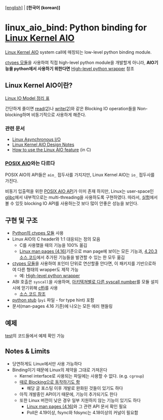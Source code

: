 [\[english\]](https://github.com/isac322/linux_aio_bind/blob/master/README.md) | **\[한국어 (korean)\]**

# linux_aio_bind: Python binding for [Linux Kernel AIO](http://lse.sourceforge.net/io/aio.html)

<!---
[![](https://img.shields.io/travis/com/isac322/linux_aio.svg?style=flat-square)](https://travis-ci.com/isac322/linux_aio)
[![](https://img.shields.io/pypi/v/linux_aio.svg?style=flat-square)](https://pypi.org/project/linux-aio/)
[![](https://img.shields.io/codecov/c/github/isac322/linux_aio.svg?style=flat-square)](https://codecov.io/gh/isac322/linux_aio)
[![](https://img.shields.io/pypi/implementation/linux_aio.svg?style=flat-square)](https://pypi.org/project/linux-aio/)
[![](https://img.shields.io/pypi/pyversions/linux_aio.svg?style=flat-square)](https://pypi.org/project/linux-aio/)
[![](https://img.shields.io/pypi/wheel/linux_aio.svg?style=flat-square)](https://pypi.org/project/linux-aio/)
[![](https://img.shields.io/pypi/l/linux_aio.svg?style=flat-square)](https://pypi.org/project/linux-aio/)
-->

[Linux Kernel AIO](http://lse.sourceforge.net/io/aio.html) system call에 매칭되는 low-level python binding module.

[ctypes 모듈](https://docs.python.org/ko/3/library/ctypes.html)을 사용하여 직접 high-level python module을 개발할게 아니라, **AIO기능을 python에서 사용하기 위한다면** [High-level python wrapper](https://github.com/isac322/linux_aio) 참조

## Linux Kernel AIO이란?

[Linux IO Model 정리 표](https://oxnz.github.io/2016/10/13/linux-aio/#io-models)

간단하게 줄이면 [read(2)](http://man7.org/linux/man-pages/man2/read.2.html)나 [write(2)](http://man7.org/linux/man-pages/man2/write.2.html)와 같은 Blocking IO operation들을 Non-blocking하며 비동기적으로 사용하게 해준다.


### 관련 문서

- [Linux Asynchronous I/O](https://oxnz.github.io/2016/10/13/linux-aio/)
- [Linux Kernel AIO Design Notes](http://lse.sourceforge.net/io/aionotes.txt)
- [How to use the Linux AIO feature](https://github.com/littledan/linux-aio) (in C)


### **[POSIX AIO](http://man7.org/linux/man-pages/man7/aio.7.html)와는 다르다**

POSIX AIO의 API들은 `aio_` 접두사를 가지지만, Linux Kernel AIO는 `io_` 접두사를 가진다.


비동기 입출력을 위한 [POSIX AIO API](http://man7.org/linux/man-pages/man7/aio.7.html)가 이미 존재 하지만, Linux는 user-space인 [glibc](https://www.gnu.org/software/libc/manual/html_node/Asynchronous-I_002fO.html)에서 내부적으로는 multi-threading을 사용하도록 구현하였다.
따라서, [실험](https://github.com/isac322/linux_aio/blob/master/README.kor.md#%EC%84%B1%EB%8A%A5-%EB%B9%84%EA%B5%90)에서 볼 수 있듯 blocking IO API를 사용하는것 보다 많이 안좋은 성능을 보인다.


## 구현 및 구조

- [Python의 ctypes 모듈](https://docs.python.org/ko/3/library/ctypes.html) 사용
- Linux AIO의 C header와 1:1 대응되는 정의 모음
	- C를 사용했을 때의 기능을 100% 옮김
	- [Linux man pages (4.16)](http://man7.org/linux/man-pages/man2/io_submit.2.html)기준으로 man page에 보이는 모든 기능과, [4.20.3 소스 코드](https://elixir.bootlin.com/linux/v4.20.3/source/include/uapi/linux/aio_abi.h#L71)에서 추가된 기능들을 발견할 수 있는 한 모두 옮김
- [ctypes 모듈](https://docs.python.org/ko/3/library/ctypes.html)을 사용하여 포인터 단위로 연산할줄 안다면, 이 패키지를 기반으로하여 다른 형태의 wrapper도 제작 가능
	- 예: [High-level python wrapper](https://github.com/isac322/linux_aio)
- ABI 호출은 `syscall`을 사용하며, [아키텍쳐별로 다른 syscall number](https://fedora.juszkiewicz.com.pl/syscalls.html)를 모듈 설치시에 얻기위해 [cffi](https://pypi.org/project/cffi/)를 사용
	- [소스 코드 참조](linux_aio_bind/syscall.py)
- [python stub](https://github.com/python/mypy/wiki/Creating-Stubs-For-Python-Modules) (`pyi` 파일 - for type hint) 포함
- 문서(man-pages 4.16 기준)에 나오는 모든 에러 핸들링


## 예제

[test](test)의 코드들에서 예제 확인 가능


## Notes & Limits

- 당연하게도 Linux에서만 사용 가능하다
- Binding이기 때문에 Linux의 제약을 그대로 가져온다
	- Kernel interface로 사용되는 파일에는 사용할 수 없다. (e.g. `cgroup`)
	- [때로 Blocking으로 동작하기도 함](https://stackoverflow.com/questions/34572559/asynchronous-io-io-submit-latency-in-ubuntu-linux)
		- 해당 글 포스팅 이후 개발로 완화된 것들이 있기도 하다
	- 아직 개발중인 API이기 때문에, 기능이 추가되기도 한다
	- 또한 Linux 버전이 낮은 경우 일부 지원하지 않는 기능이 있기도 하다
		- [Linux man pages (4.16)](http://man7.org/linux/man-pages/man2/io_submit.2.html)와 그 관련 API 문서 확인 필요
		- Poll은 4.19이상, fsync와 fdsync는 4.18이상의 커널이 필요함

